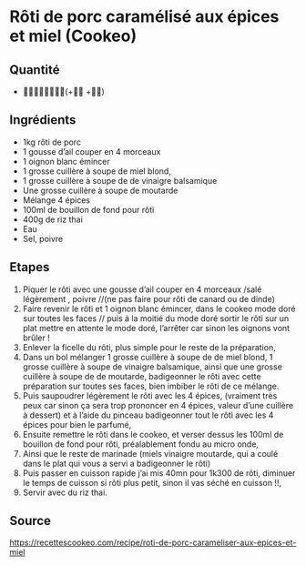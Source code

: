 # Rôti de porc caramélisé aux épices et miel (Cookeo)

## Quantité

* :raising_hand_man::raising_hand_man::raising_hand_man::raising_hand_man:(+:raising_hand_man: +:raising_hand_man:)

## Ingrédients

* 1kg rôti de porc 
* 1 gousse d’ail couper en 4 morceaux
* 1 oignon blanc émincer
* 1 grosse cuillère à soupe de miel blond,
* 1 grosse cuillère à soupe de de vinaigre balsamique
* Une grosse cuillère à soupe de moutarde
* Mélange 4 épices
* 100ml de bouillon de fond pour rôti
* 400g de riz thai
* Eau
* Sel, poivre

## Etapes

1. Piquer le rôti avec une gousse d’ail couper en 4 morceaux /salé légèrement , poivre //(ne pas faire pour rôti de canard ou de dinde)
1. Faire revenir le rôti et 1 oignon blanc émincer, dans le cookeo mode doré sur toutes les faces // puis à la moitié du mode doré sortir le rôti sur un plat mettre en attente le mode doré, l’arrêter car sinon les oignons vont brûler !
1. Enlever la ficelle du rôti, plus simple pour le reste de la préparation,
1. Dans un bol mélanger 1 grosse cuillère à soupe de de miel blond, 1 grosse cuillère à soupe de vinaigre balsamique, ainsi que une grosse cuillère à soupe de de moutarde, badigeonner le rôti avec cette préparation sur toutes ses faces, bien imbiber le rôti de ce mélange.
1. Puis saupoudrer légèrement le rôti avec les 4 épices, (vraiment très peux car sinon ça sera trop prononcer en 4 épices, valeur d’une cuillère à dessert) et à l’aide du pinceau badigeonner tout le rôti avec les 4 épices pour bien le parfumé,
1. Ensuite remettre le rôti dans le cookeo, et verser dessus les 100ml de bouillon de fond pour rôti, préalablement fondu au micro onde,
1. Ainsi que le reste de marinade (miels vinaigre moutarde, qui a coulé dans le plat qui vous a servi a badigeonner le rôti)
1. Puis passer en cuisson rapide j’ai mis 40mn pour 1k300 de rôti, diminuer le temps de cuisson si rôti plus petit, sinon il vas séché en cuisson !!,
1. Servir avec du riz thai. 

## Source
https://recettescookeo.com/recipe/roti-de-porc-carameliser-aux-epices-et-miel